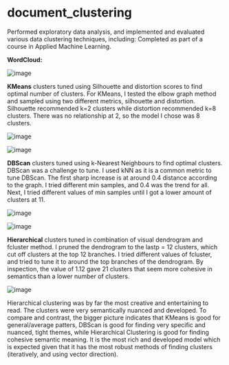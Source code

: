 # document_clustering

Performed exploratory data analysis, and implemented and evaluated various data clustering techniques, including:
Completed as part of a course in Applied Machine Learning.

**WordCloud:**

![image](https://github.com/user-attachments/assets/cbd7f553-8b9a-4c9a-b720-f74dd2fccd7c)

**KMeans** clusters tuned using Silhouette and distortion scores to find optimal number of clusters. 
For KMeans, I tested the elbow graph method and sampled using two different metrics, silhouette and distortion. Silhouette recommended k=2 clusters while distortion recommended k=8 clusters. There was no relationship at 2, so the model I chose was 8 clusters. 

![image](https://github.com/user-attachments/assets/9dffa0f7-87f6-49de-91ec-c45536e07801)

![image](https://github.com/user-attachments/assets/205ea46d-78c0-4916-a31a-2f2532b58144)

**DBScan** clusters tuned using k-Nearest Neighbours to find optimal clusters. 
DBScan was a challenge to tune. I used kNN as it is a common metric to tune DBScan. The first sharp increase is at around 0.4 distance according to the graph. I tried different min samples, and 0.4 was the trend for all. Next, I tried different values of min samples until I got a lower amount of clusters at 11.  

![image](https://github.com/user-attachments/assets/62141670-073e-4db3-badf-91a78b1f6fea)

![image](https://github.com/user-attachments/assets/ea9aa72a-f6e2-49dc-80c6-23c24ca18a90)

**Hierarchical** clusters tuned in combination of visual dendrogram and fcluster method. 
I pruned the dendrogram to the lastp = 12 clusters, which cut off clusters at the top 12 branches. I tried different values of fcluster, and tried to tune it to around the top branches of the dendrogram. By inspection, the value of 1.12 gave 21 clusters that seem more cohesive in semantics than a lower number of clusters. 

![image](https://github.com/user-attachments/assets/a94c207e-16a7-48fe-891b-d44b59cb4c52)

Hierarchical clustering was by far the most creative and entertaining to read. The clusters were very semantically nuanced and developed. To compare and contrast, the bigger picture indicates that KMeans is good for general/average patters, DBScan is good for finding very specific and nuanced, tight themes, while Hierarchical Clustering is good for finding cohesive semantic meaning. It is the most rich and developed model which is expected given that it has the most robust methods of finding clusters (iteratively, and using vector direction).


